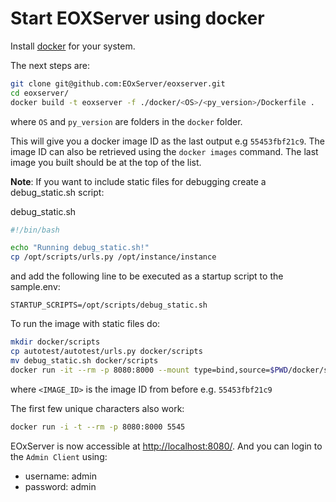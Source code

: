 # Start EOXServer using docker

Install [docker](https://www.docker.com/) for your system.

The next steps are:

```sh
git clone git@github.com:EOxServer/eoxserver.git
cd eoxserver/
docker build -t eoxserver -f ./docker/<OS>/<py_version>/Dockerfile .
```
where `OS` and `py_version` are folders in the `docker` folder.

This will give you a docker image ID as the last output e.g `55453fbf21c9`. The
image ID can also be retrieved using the `docker images` command. The last image
you built should be at the top of the list.

**Note**: If you want to include static files for debugging create a debug_static.sh script:

debug_static.sh
```bash
#!/bin/bash

echo "Running debug_static.sh!"
cp /opt/scripts/urls.py /opt/instance/instance
```

and add the following line to be executed as a startup script to the sample.env:
```env
STARTUP_SCRIPTS=/opt/scripts/debug_static.sh
```

To run the image with static files do:

```sh
mkdir docker/scripts
cp autotest/autotest/urls.py docker/scripts
mv debug_static.sh docker/scripts
docker run -it --rm -p 8080:8000 --mount type=bind,source=$PWD/docker/scripts,target=/opt/scripts --env-file docker/sample.env <IMAGE_ID>
```

where `<IMAGE_ID>` is the image ID from before e.g. `55453fbf21c9`

The first few unique characters also work:

```sh
docker run -i -t --rm -p 8080:8000 5545
```

EOxServer is now accessible at [http://localhost:8080/](http://localhost:8080/).
And you can login to the `Admin Client` using:
- username: admin
- password: admin
